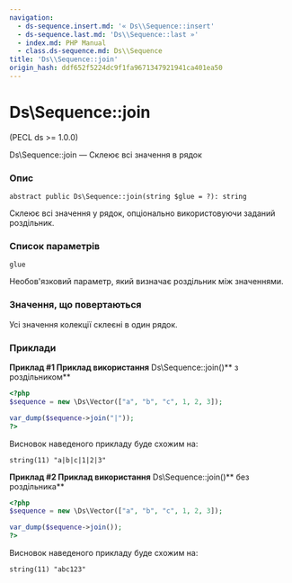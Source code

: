 ```yaml
---
navigation:
  - ds-sequence.insert.md: '« Ds\\Sequence::insert'
  - ds-sequence.last.md: 'Ds\\Sequence::last »'
  - index.md: PHP Manual
  - class.ds-sequence.md: Ds\\Sequence
title: 'Ds\\Sequence::join'
origin_hash: ddf652f5224dc9f1fa9671347921941ca401ea50
---
```

# Ds\\Sequence::join

(PECL ds >= 1.0.0)

Ds\\Sequence::join — Склеює всі значення в рядок

### Опис

```methodsynopsis
abstract public Ds\Sequence::join(string $glue = ?): string
```

Склеює всі значення у рядок, опціонально використовуючи заданий роздільник.

### Список параметрів

`glue`

Необов'язковий параметр, який визначає роздільник між значеннями.

### Значення, що повертаються

Усі значення колекції склеєні в один рядок.

### Приклади

**Приклад #1 Приклад використання** Ds\\Sequence::join()\*\* з роздільником\*\*

```php
<?php
$sequence = new \Ds\Vector(["a", "b", "c", 1, 2, 3]);

var_dump($sequence->join("|"));
?>
```

Висновок наведеного прикладу буде схожим на:

```
string(11) "a|b|c|1|2|3"
```

**Приклад #2 Приклад використання** Ds\\Sequence::join()\*\* без роздільника\*\*

```php
<?php
$sequence = new \Ds\Vector(["a", "b", "c", 1, 2, 3]);

var_dump($sequence->join());
?>
```

Висновок наведеного прикладу буде схожим на:

```
string(11) "abc123"
```
